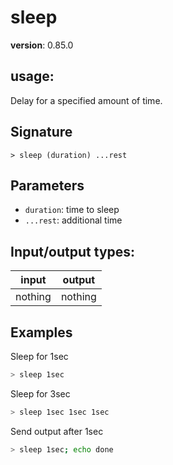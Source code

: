 # sleep

**version**: 0.85.0

## **usage**:

Delay for a specified amount of time.

## Signature

`> sleep (duration) ...rest`

## Parameters

- `duration`: time to sleep
- `...rest`: additional time

## Input/output types:

| input   | output  |
| ------- | ------- |
| nothing | nothing |

## Examples

Sleep for 1sec

```bash
> sleep 1sec
```

Sleep for 3sec

```bash
> sleep 1sec 1sec 1sec
```

Send output after 1sec

```bash
> sleep 1sec; echo done
```

